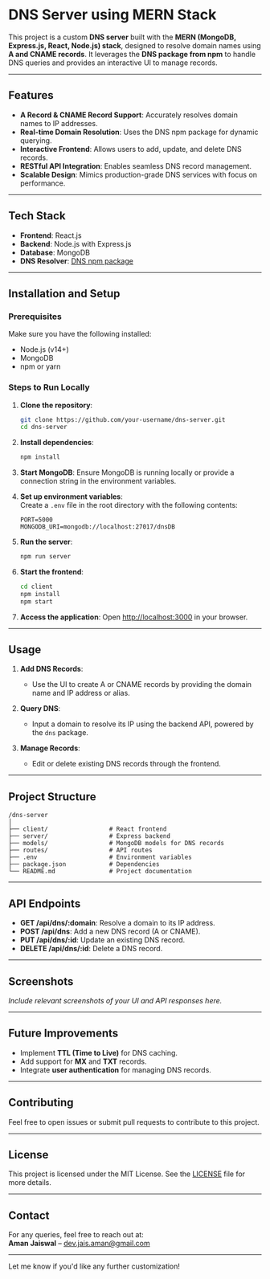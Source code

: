 

# **DNS Server using MERN Stack**  

This project is a custom **DNS server** built with the **MERN (MongoDB, Express.js, React, Node.js) stack**, designed to resolve domain names using **A and CNAME records**. It leverages the **DNS package from npm** to handle DNS queries and provides an interactive UI to manage records.

---

## **Features**
- **A Record & CNAME Record Support**: Accurately resolves domain names to IP addresses.
- **Real-time Domain Resolution**: Uses the DNS npm package for dynamic querying.
- **Interactive Frontend**: Allows users to add, update, and delete DNS records.
- **RESTful API Integration**: Enables seamless DNS record management.
- **Scalable Design**: Mimics production-grade DNS services with focus on performance.

---

## **Tech Stack**
- **Frontend**: React.js
- **Backend**: Node.js with Express.js
- **Database**: MongoDB
- **DNS Resolver**: [DNS npm package](https://www.npmjs.com/package/dns)  

---

## **Installation and Setup**

### **Prerequisites**
Make sure you have the following installed:
- Node.js (v14+)
- MongoDB  
- npm or yarn

### **Steps to Run Locally**  
1. **Clone the repository**:
   ```bash
   git clone https://github.com/your-username/dns-server.git
   cd dns-server
   ```

2. **Install dependencies**:
   ```bash
   npm install
   ```

3. **Start MongoDB**:
   Ensure MongoDB is running locally or provide a connection string in the environment variables.

4. **Set up environment variables**:  
   Create a `.env` file in the root directory with the following contents:
   ```env
   PORT=5000
   MONGODB_URI=mongodb://localhost:27017/dnsDB
   ```

5. **Run the server**:
   ```bash
   npm run server
   ```

6. **Start the frontend**:
   ```bash
   cd client
   npm install
   npm start
   ```

7. **Access the application**:
   Open [http://localhost:3000](http://localhost:3000) in your browser.

---

## **Usage**
1. **Add DNS Records**:  
   - Use the UI to create A or CNAME records by providing the domain name and IP address or alias.
  
2. **Query DNS**:  
   - Input a domain to resolve its IP using the backend API, powered by the `dns` package.

3. **Manage Records**:  
   - Edit or delete existing DNS records through the frontend.

---

## **Project Structure**
```
/dns-server
│
├── client/                 # React frontend  
├── server/                 # Express backend  
├── models/                 # MongoDB models for DNS records  
├── routes/                 # API routes  
├── .env                    # Environment variables  
├── package.json            # Dependencies  
└── README.md               # Project documentation  
```

---

## **API Endpoints**
- **GET /api/dns/:domain**: Resolve a domain to its IP address.  
- **POST /api/dns**: Add a new DNS record (A or CNAME).  
- **PUT /api/dns/:id**: Update an existing DNS record.  
- **DELETE /api/dns/:id**: Delete a DNS record.

---

## **Screenshots**
*Include relevant screenshots of your UI and API responses here.*

---

## **Future Improvements**
- Implement **TTL (Time to Live)** for DNS caching.
- Add support for **MX** and **TXT** records.
- Integrate **user authentication** for managing DNS records.

---

## **Contributing**
Feel free to open issues or submit pull requests to contribute to this project.

---

## **License**
This project is licensed under the MIT License. See the [LICENSE](LICENSE) file for more details.

---

## **Contact**
For any queries, feel free to reach out at:  
**Aman Jaiswal** – [dev.jais.aman@gmail.com](mailto:dev.jais.aman@gmail.com)

---

Let me know if you'd like any further customization!
